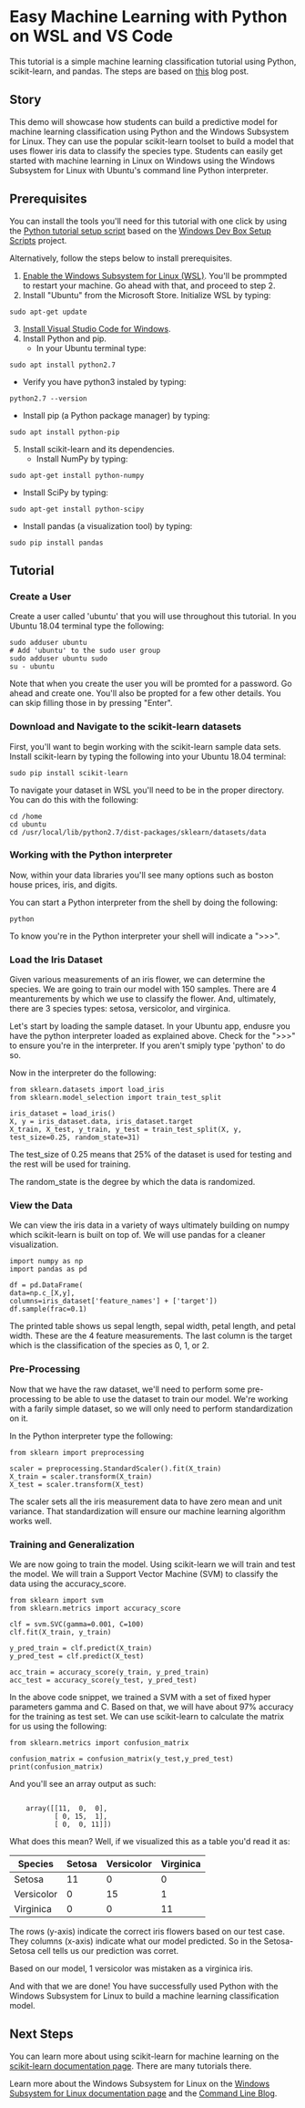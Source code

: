 # Easy Machine Learning with Python on WSL and VS Code
This tutorial is a simple machine learning classification tutorial using Python, scikit-learn, and pandas. The steps are based on [this](https://blog.paperspace.com/getting-started-with-scikit-learn/) blog post.

## Story
This demo will showcase how students can build a predictive model for machine learning classification using Python and the Windows Subsystem for Linux. They can use the popular scikit-learn toolset to build a model that uses flower iris data to classify the species type. Students can easily get started with machine learning in Linux on Windows using the Windows Subsystem for Linux with Ubuntu's command line Python interpreter.

## Prerequisites
You can install the tools you'll need for this tutorial with one click by using the [Python tutorial setup script](http://boxstarter.org/package/url?https://raw.githubusercontent.com/Microsoft/Dev-Advocacy-Samples/master/python_tutorial_setup.ps1) based on the [Windows Dev Box Setup Scripts](https://github.com/Microsoft/windows-dev-box-setup-scripts) project. 

Alternatively, follow the steps below to install prerequisites.

1. [Enable the Windows Subsystem for Linux (WSL)](https://docs.microsoft.com/en-us/windows/wsl/install-win10). You'll be prommpted to restart your machine. Go ahead with that, and proceed to step 2.
2. Install "Ubuntu" from the Microsoft Store. Initialize WSL by typing:

``` shell
sudo apt-get update
```

3. [Install Visual Studio Code for Windows](https://code.visualstudio.com/Download).
4. Install Python and pip.
    - In your Ubuntu terminal type:

``` shell    
sudo apt install python2.7
```

- Verify you have python3 instaled by typing:

``` shell
python2.7 --version
```

- Install pip (a Python package manager) by typing:

``` shell
sudo apt install python-pip
```

5. Install scikit-learn and its dependencies.
    - Install NumPy by typing:

``` shell
sudo apt-get install python-numpy
```

- Install SciPy by typing:

``` shell
sudo apt-get install python-scipy
```

- Install pandas (a visualization tool) by typing:

``` shell
sudo pip install pandas
```

## Tutorial
### Create a User
Create a user called 'ubuntu' that you will use throughout this tutorial. In you Ubuntu 18.04 terminal type the following:

``` shell
sudo adduser ubuntu
# Add 'ubuntu' to the sudo user group
sudo adduser ubuntu sudo
su - ubuntu
```

Note that when you create the user you will be promted for a password. Go ahead and create one. You'll also be propted for a few other details. You can skip filling those in by pressing "Enter".

### Download and Navigate to the scikit-learn datasets
First, you'll want to begin working with the scikit-learn sample data sets. Install scikit-learn by typing the following into your Ubuntu 18.04 terminal:

``` shell
sudo pip install scikit-learn
```

To navigate your dataset in WSL you'll need to be in the proper directory. You can do this with the following:

``` shell
cd /home
cd ubuntu
cd /usr/local/lib/python2.7/dist-packages/sklearn/datasets/data
```

### Working with the Python interpreter 

Now, within your data libraries you'll see many options such as boston house prices, iris, and digits.

You can start a Python interpreter from the shell by doing the following:

``` shell
python
```

To know you're in the Python interpreter your shell will indicate a ">>>".

### Load the Iris Dataset

Given various measurements of an iris flower, we can determine the species. We are going to train our model with 150 samples. There are 4 meanturements by which we use to classify the flower. And, ultimately, there are 3 species types: setosa, versicolor, and virginica.

Let's start by loading the sample dataset. In your Ubuntu app, endusre you have the python interpreter loaded as explained above. Check for the ">>>" to ensure you're in the interpreter. If you aren't smiply type 'python' to do so.

Now in the interpreter do the following:

``` shell
from sklearn.datasets import load_iris
from sklearn.model_selection import train_test_split

iris_dataset = load_iris()
X, y = iris_dataset.data, iris_dataset.target
X_train, X_test, y_train, y_test = train_test_split(X, y, test_size=0.25, random_state=31)
```

The test_size of 0.25 means that 25% of the dataset is used for testing and the rest will be used for training.

The random_state is the degree by which the data is randomized.

### View the Data
We can view the iris data in a variety of ways ultimately building on numpy which scikit-learn is built on top of. We will use pandas for a cleaner visualization.

``` shell
import numpy as np
import pandas as pd

df = pd.DataFrame(
data=np.c_[X,y], 
columns=iris_dataset['feature_names'] + ['target'])
df.sample(frac=0.1)
```

The printed table shows us sepal length, sepal width, petal length, and petal width. These are the 4 feature measurements. The last column is the target which is the classification of the species as 0, 1, or 2.

### Pre-Processing
Now that we have the raw dataset, we'll need to perform some pre-processing to be able to use the dataset to train our model. We're working with a farily simple dataset, so we will only need to perform standardization on it.

In the Python interpreter type the following:

``` shell
from sklearn import preprocessing
    
scaler = preprocessing.StandardScaler().fit(X_train)
X_train = scaler.transform(X_train)
X_test = scaler.transform(X_test)
```

The scaler sets all the iris measurement data to have zero mean and unit variance. That standardization will ensure our machine learning algorithm works well.

### Training and Generalization
We are now going to train the model. Using scikit-learn we will train and test the model. We will train a Support Vector Machine (SVM) to classify the data using the accuracy_score.

``` shell
from sklearn import svm
from sklearn.metrics import accuracy_score

clf = svm.SVC(gamma=0.001, C=100)
clf.fit(X_train, y_train)
        
y_pred_train = clf.predict(X_train)
y_pred_test = clf.predict(X_test)
        
acc_train = accuracy_score(y_train, y_pred_train) 
acc_test = accuracy_score(y_test, y_pred_test)
```

In the above code snippet, we trained a SVM with a set of fixed hyper parameters gamma and C. Based on that, we will have about 97% accuracy for the training as test set. We can use scikit-learn to calculate the matrix for us using the following: 

``` shell
from sklearn.metrics import confusion_matrix

confusion_matrix = confusion_matrix(y_test,y_pred_test)
print(confusion_matrix)
```

And you'll see an array output as such:

``` shell

    array([[11,  0,  0],
           [ 0, 15,  1],
           [ 0,  0, 11]])
```

What does this mean? Well, if we visualized this as a table you'd read it as:

| Species | Setosa | Versicolor | Virginica |
|---|---|---|---|
| Setosa | 11 | 0 | 0 |
| Versicolor | 0 | 15 | 1 |
| Virginica | 0 | 0 | 11 |

The rows (y-axis) indicate the correct iris flowers based on our test case. They columns (x-axis) indicate what our model predicted. So in the Setosa-Setosa cell tells us our prediction was corret. 

Based on our model, 1 versicolor was mistaken as a virginica iris.

And with that we are done! You have successfully used Python with the Windows Subsystem for Linux to build a machine learning classification model.

## Next Steps
You can learn more about using scikit-learn for machine learning on the [scikit-learn documentation page](http://scikit-learn.org/stable/index.html). There are many tutorials there.

Learn more about the Windows Subsystem for Linux on the [Windows Subsystem for Linux documentation page](https://docs.microsoft.com/en-us/windows/wsl/about) and the [Command Line Blog](https://blogs.msdn.microsoft.com/commandline/).
